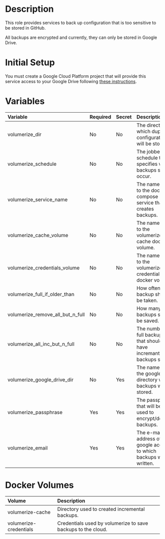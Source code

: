 # Description

This role provides services to back up configuration that is too sensitive to be stored in GitHub.

All backups are encrypted and currently, they can only be stored in Google Drive.

# Initial Setup

You must create a Google Cloud Platform project that will provide this service access to your Google Drive following
[these instructions](https://github.com/fekide/volumerize/tree/master/backends/GoogleDrive).

# Variables

| Variable                         | Required | Secret | Description                                                                | Default                                 |
|:---------------------------------|:---------|:-------|:---------------------------------------------------------------------------|:----------------------------------------|
| volumerize_dir                   | No       | No     | The directory in which duplicity configuration will be stored.             | `"{{ docker_compose_dir }}/volumerize"` |
| volumerize_schedule              | No       | No     | The jobber schedule that specifies when backups should occur.              | 0 30 0 * * 1                            |
| volumerize_service_name          | No       | No     | The name given to the docker-compose service that creates backups.         | volumerize                              | 
| volumerize_cache_volume          | No       | No     | The name given to the volumerize cache docker volume.                      | volumerize-cache                        |
| volumerize_credentials_volume    | No       | No     | The name given to the volumerize credentials docker volume.                | volumerize-credentials                  |
| volumerize_full_if_older_than    | No       | No     | How often a full backup should be taken.                                   | 1M                                      |
| volumerize_remove_all_but_n_full | No       | No     | How many full backups should be saved.                                     | 4                                       |
| volumerize_all_inc_but_n_full    | No       | No     | The number of full backups that should have incremantal backups saved.     | 1                                       |
| volumerize_google_drive_dir      | No       | Yes    | The name of the google drive directory where backups will be stored.       | backups                                 |
| volumerize_passphrase            | Yes      | Yes    | The passphrase that will be used to encrypt/decrypt backups.               |                                         |
| volumerize_email                 | Yes      | Yes    | The e-mail address of the google account to which backups will be written. |                                         |

# Docker Volumes

 | Volume                 | Description                                                  |
|:-----------------------|:-------------------------------------------------------------|
 | volumerize-cache       | Directory used to created incremental backups.               |
 | volumerize-credentials | Credentials used by volumerize to save backups to the cloud. |
